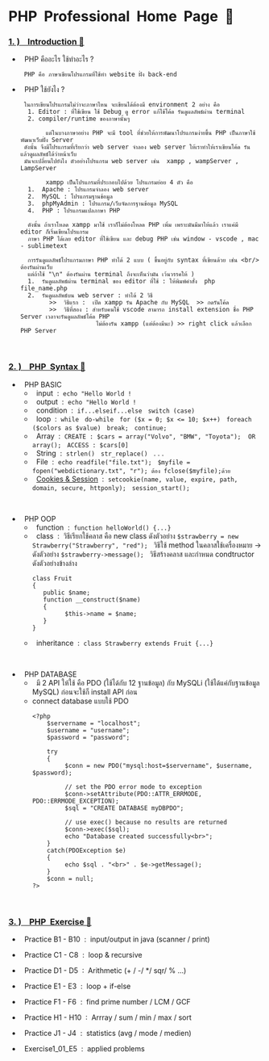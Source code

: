 # PHP  &nbsp;Professional &nbsp;Home &nbsp;Page &nbsp;🚀

### [1.&nbsp;) &nbsp;&nbsp; Introduction 🔗](https://www.w3schools.com/php/php_oop_classes_abstract.asp)

   -  &nbsp; PHP คืออะไร  ใช้ทำอะไร ?

           PHP คือ ภาษาเขียนโปรแกรมที่ใช้ทำ website ฝั่ง back-end
      
   -  &nbsp; PHP ใช้ยังไง ?

           ในการเขียนโปรแกรมไม่ว่าจะภาษาไหน จะเขียนได้ต้องมี environment 2 อย่าง คือ
            1. Editor : ที่ใช้เขียน ใช้ Debug ดู error แก้ไข้โค้ด รันดูผลลัพธ์ผ่าน terminal
            2. compiler/runtime ของภาษานั้นๆ
      
                 แต่ในบางภาษาอย่าง PHP จะมี tool ที่ช่วยให้การพัฒนาโปรแกรมง่ายขึ้น PHP เป็นภาษาใช้พัฒนาเว็บฝั่ง Server
           ดังนั้น จึงมีโปรแกรมที่เรียกว่า web server จำลอง web server ให้เราทำให้เราเขียนโค้ด รัน แล้วดูผลลัพธ์ได้ว่าหน้าเว็บ
           มันจะเปลี่ยนไปยังไง ตัวอย่างโปรแกรม web server เช่น  xampp , wampServer , LampServer

                 xampp เป็นโปรแกรมที่ประกอบไปด้วย โปรแกรมย่อย 4 ตัว คือ
            1.  Apache : โปรแกรมจำลอง web server
            2.  MySQL : โปรแกรมฐานข้อมูล
            3.  phpMyAdmin : โปรแกรม/เว็บจัดการฐานข้อมูล MySQL
            4.  PHP : โปรแกรมแปลภาษา PHP 
      
            ดังนั้น ถ้าเราโหลด xampp มาใช้ เราก็ไม่ต้องโหลด PHP เพิ่ม เพราะมันมีมาให้แล้ว เราแค่มี editor ก็เริ่มเขียนโปรแกรม
            ภาษา PHP ได้เลย editor ที่ใช้เขียน และ debug PHP เช่น window - vscode , mac - sublimetext

            การรันดูผลลัพธ์โปรแกรมภาษา PHP ทำได้ 2 แบบ ( ขึ้นอยู่กับ syntax ที่เขียนด้วย เช่น <br/> ต้องรันผ่านเว็บ
            แต่ถ้าใช้ "\n" ต้องรันผ่าน terminal ถึงจะเห็นว่ามัน เว้นวรรคให้ )
            1.  รันดูผลลัพธ์ผ่าน terminal ของ editor ที่ใช้ : ให้พิมพ์คำสั่ง  php file_name.php
            2.  รันดูผลลัพธ์บน web server : ทำได้ 2 วิธี
                  >>  วิธีแรก :  เปิด xampp รัน Apache กับ MySQL  >> กดรันโค้ด
                  >>  วิธีที่สอง : สำหรับคนใช้ vscode สามารถ install extension ชื่อ PHP Server เวลาจะรันดูผลลัพธ์โค้ด PHP
                               ไม่ต้องรัน xampp (แต่ต้องมีนะ) >> right click แล้วเลือก PHP Server
      
<br/>

### [2.&nbsp;) &nbsp;&nbsp; PHP &nbsp;Syntax 🔗](https://www.php.net/manual/en/)

   -  &nbsp; PHP BASIC
      - &nbsp; input &nbsp;:&nbsp; ```echo "Hello World !```
      - &nbsp; output &nbsp;:&nbsp; ```echo "Hello World !```
      - &nbsp; condition &nbsp;:&nbsp; ```if...elseif...else``` &nbsp; ```switch (case)``` 
      - &nbsp; loop &nbsp;:&nbsp; ```while``` &nbsp; ```do-while``` &nbsp; ```for ($x = 0; $x <= 10; $x++)``` &nbsp; ```foreach ($colors as $value)``` &nbsp; ```break;``` &nbsp; ```continue;```
      - &nbsp; Array &nbsp;:&nbsp; ```CREATE : $cars = array("Volvo", "BMW", "Toyota");  OR  array();``` &nbsp; ```ACCESS : $cars[0]```
      - &nbsp; String &nbsp;:&nbsp; ```strlen()``` &nbsp; ```str_replace()``` &nbsp;  . . .
      - &nbsp; File &nbsp;:&nbsp; ```echo readfile("file.txt");``` &nbsp; ```$myfile = fopen("webdictionary.txt", "r"); ต้อง fclose($myfile);ด้วย``` &nbsp;
      - &nbsp; [Cookies & Session](https://www.borntodev.com/2020/07/10/cookie-vs-session/) &nbsp;:&nbsp; ```setcookie(name, value, expire, path, domain, secure, httponly);``` &nbsp; ```session_start();```

<br/>

   -  &nbsp; PHP OOP
      - &nbsp; function &nbsp;:&nbsp; ```function helloWorld() {...}```  
      - &nbsp; class &nbsp;:&nbsp; วิธีเรียกใช้คลาส คือ new class ดังตัวอย่าง ```$strawberry = new Strawberry("Strawberry", "red");``` &nbsp; วิธีใช้ method ในคลาสใช้เครื่องหมาย -> ดังตัวอย่าง ```$strawberry->message();```  &nbsp; วิธีสร้างคลาส และกำหนด condtructor ดังตัวอย่างข้างล่าง
        ```
        class Fruit
        {
           public $name;
           function __construct($name)
           {
                 $this->name = $name;
           }
        }
        ```
      - &nbsp; inheritance &nbsp;:&nbsp; ```class Strawberry extends Fruit {...}```

<br/>

   -  &nbsp; PHP DATABASE
      - &nbsp; มี 2 API ให้ใช้  คือ PDO (ใช้ได้กับ 12 ฐานข้อมูล) กับ MySQLi (ใช้ได้แค่กับฐานข้อมูล MySQL) ก่อนจะใช้ก็ install API ก่อน
      - connect database แบบใช้ PDO
        ```
        <?php
            $servername = "localhost";
            $username = "username";
            $password = "password";

            try
            {
                 $conn = new PDO("mysql:host=$servername", $username, $password);
        
                 // set the PDO error mode to exception
                 $conn->setAttribute(PDO::ATTR_ERRMODE, PDO::ERRMODE_EXCEPTION);
                 $sql = "CREATE DATABASE myDBPDO";
        
                 // use exec() because no results are returned
                 $conn->exec($sql);
                 echo "Database created successfully<br>";
            }
            catch(PDOException $e)
            {
                 echo $sql . "<br>" . $e->getMessage();
            }
            $conn = null;
        ?>
        ```
<br/>

### [3.&nbsp;) &nbsp;&nbsp; PHP &nbsp;Exercise 🔗](https://edabit.com/challenges/php)

- &nbsp; Practice B1 - B10 &nbsp;:&nbsp; input/output in java (scanner / print)
  
- &nbsp; Practice C1 - C8 &nbsp;:&nbsp; loop & recursive
  
- &nbsp; Practice D1 - D5 &nbsp;:&nbsp; Arithmetic (+ / -/ */ sqr/ % ...)
  
- &nbsp; Practice E1 - E3 &nbsp;:&nbsp; loop + if-else
  
- &nbsp; Practice F1 - F6 &nbsp;:&nbsp; find prime number / LCM / GCF
  
- &nbsp; Practice H1 - H10 &nbsp;:&nbsp; Arrray / sum / min / max / sort
  
- &nbsp; Practice J1 - J4 &nbsp;:&nbsp; statistics (avg / mode / medien)
  
- &nbsp; Exercise1_01_E5 &nbsp;:&nbsp; applied problems

<br/>


